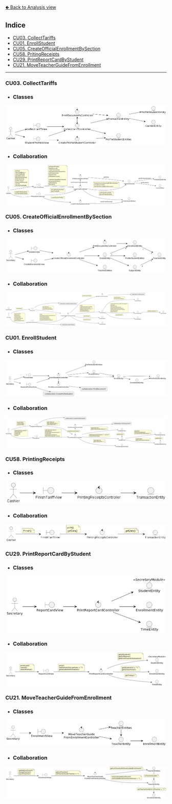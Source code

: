 [🢀 Back to Analysis view](./analysis-view.md)

## Indice
- [CU03. CollectTariffs](#cu03)
- [CU01. EnrollStudent](#cu01)
- [CU05. CreateOfficialEnrollmentBySection](#cu01)
- [CU58. PritingReceipts](#cu58)
- [CU29. PrintReportCardByStudent](#cu29)
- [CU21. MoveTeacherGuideFromEnrollment](#cu21)

---


### CU03. CollectTariffs <a id="cu03"></a>
* ### Classes
![](../out/DesignView/AnalysisView/UseCaseAnalysis/CU03.CollectTariffs/Classes.CU03.Analysis.png)

* ### Collaboration
![](../out/DesignView/AnalysisView/UseCaseAnalysis/CU03.CollectTariffs/Collaboration.CU03.Analysis.png)



### CU05. CreateOfficialEnrollmentBySection <a id="cu05"></a>
* ### Classes
![](../out/DesignView/AnalysisView/UseCaseAnalysis/CU05.CreateOfficialEnrollmentBySection/Classes.CU05.Analysis.png)

* ### Collaboration
![](../out/DesignView/AnalysisView/UseCaseAnalysis/CU05.CreateOfficialEnrollmentBySection/Collaboration.CU05.Analysis.png)



### CU01. EnrollStudent <a id="cu01"></a>
* ### Classes
![](../out/DesignView/AnalysisView/UseCaseAnalysis/CU01.EnrollStudent/Classes.CU01.Analysis.png)

* ### Collaboration
![](../out/DesignView/AnalysisView/UseCaseAnalysis/CU01.EnrollStudent/Collaboration.CU01.Analysis.png)



### CU58. PrintingReceipts <a id="cu58"></a>
* ### Classes
![](../out/DesignView/AnalysisView/UseCaseAnalysis/CU58.PrintingReceipts/Classes.CU58.Analysis.png)

* ### Collaboration
![](../out/DesignView/AnalysisView/UseCaseAnalysis/CU58.PrintingReceipts/Collaboration.CU58.Analysis.png)



### CU29. PrintReportCardByStudent <a id="cu29"></a>
* ### Classes
![](../out/DesignView/AnalysisView/UseCaseAnalysis/CU29.PrintReportCardByStudent/Classes.CU29.Analysis.png)

* ### Collaboration
![](../out/DesignView/AnalysisView/UseCaseAnalysis/CU29.PrintReportCardByStudent/Collaboration.CU29.Analysis.png)



### CU21. MoveTeacherGuideFromEnrollment <a id="cu21"></a>
* ### Classes
![](../out/DesignView/AnalysisView/UseCaseAnalysis/CU21.MoveTeacherGuideFromEnrollment/Classes.CU21.Analysis.png)

* ### Collaboration
![](../out/DesignView/AnalysisView/UseCaseAnalysis/CU21.MoveTeacherGuideFromEnrollment/Collaboration.CU21.Analysis.png)